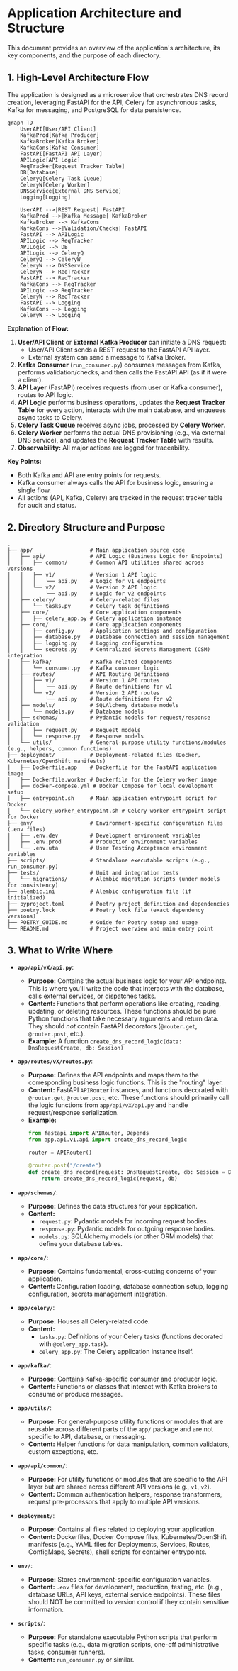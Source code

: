 # Application Architecture and Structure

This document provides an overview of the application's architecture, its key components, and the purpose of each directory.

## 1. High-Level Architecture Flow

The application is designed as a microservice that orchestrates DNS record creation, leveraging FastAPI for the API, Celery for asynchronous tasks, Kafka for messaging, and PostgreSQL for data persistence.

```mermaid
graph TD
    UserAPI[User/API Client]
    KafkaProd[Kafka Producer]
    KafkaBroker[Kafka Broker]
    KafkaCons[Kafka Consumer]
    FastAPI[FastAPI API Layer]
    APILogic[API Logic]
    ReqTracker[Request Tracker Table]
    DB[Database]
    CeleryQ[Celery Task Queue]
    CeleryW[Celery Worker]
    DNSService[External DNS Service]
    Logging[Logging]

    UserAPI -->|REST Request| FastAPI
    KafkaProd -->|Kafka Message| KafkaBroker
    KafkaBroker --> KafkaCons
    KafkaCons -->|Validation/Checks| FastAPI
    FastAPI --> APILogic
    APILogic --> ReqTracker
    APILogic --> DB
    APILogic --> CeleryQ
    CeleryQ --> CeleryW
    CeleryW --> DNSService
    CeleryW --> ReqTracker
    FastAPI --> ReqTracker
    KafkaCons --> ReqTracker
    APILogic --> ReqTracker
    CeleryW --> ReqTracker
    FastAPI --> Logging
    KafkaCons --> Logging
    CeleryW --> Logging
```


**Explanation of Flow:**
1. **User/API Client** or **External Kafka Producer** can initiate a DNS request:
    - User/API Client sends a REST request to the FastAPI API layer.
    - External system can send a message to Kafka Broker.
2. **Kafka Consumer** (`run_consumer.py`) consumes messages from Kafka, performs validation/checks, and then calls the FastAPI API (as if it were a client).
3. **API Layer** (FastAPI) receives requests (from user or Kafka consumer), routes to API logic.
4. **API Logic** performs business operations, updates the **Request Tracker Table** for every action, interacts with the main database, and enqueues async tasks to Celery.
5. **Celery Task Queue** receives async jobs, processed by **Celery Worker**.
6. **Celery Worker** performs the actual DNS provisioning (e.g., via external DNS service), and updates the **Request Tracker Table** with results.
7. **Observability:** All major actions are logged for traceability.

**Key Points:**
- Both Kafka and API are entry points for requests.
- Kafka consumer always calls the API for business logic, ensuring a single flow.
- All actions (API, Kafka, Celery) are tracked in the request tracker table for audit and status.

## 2. Directory Structure and Purpose

```
.
├── app/                  # Main application source code
│   ├── api/              # API Logic (Business Logic for Endpoints)
│   │   ├── common/       # Common API utilities shared across versions
│   │   ├── v1/           # Version 1 API logic
│   │   │   └── api.py    # Logic for v1 endpoints
│   │   └── v2/           # Version 2 API logic
│   │       └── api.py    # Logic for v2 endpoints
│   ├── celery/           # Celery-related files
│   │   └── tasks.py      # Celery task definitions
│   ├── core/             # Core application components
│   │   ├── celery_app.py # Celery application instance
│   ├── core/             # Core application components
│   │   ├── config.py     # Application settings and configuration
│   │   ├── database.py   # Database connection and session management
│   │   ├── logging.py    # Logging configuration
│   │   └── secrets.py    # Centralized Secrets Management (CSM) integration
│   ├── kafka/            # Kafka-related components
│   │   └── consumer.py   # Kafka consumer logic
│   ├── routes/           # API Routing Definitions
│   │   ├── v1/           # Version 1 API routes
│   │   │   └── api.py    # Route definitions for v1
│   │   └── v2/           # Version 2 API routes
│   │       └── api.py    # Route definitions for v2
│   ├── models/           # SQLAlchemy database models
│   │   └── models.py     # Database models
│   ├── schemas/          # Pydantic models for request/response validation
│   │   ├── request.py    # Request models
│   │   └── response.py   # Response models
│   └── utils/            # General-purpose utility functions/modules (e.g., helpers, common functions)
├── deployment/           # Deployment-related files (Docker, Kubernetes/OpenShift manifests)
│   ├── Dockerfile.app    # Dockerfile for the FastAPI application image
│   ├── Dockerfile.worker # Dockerfile for the Celery worker image
│   ├── docker-compose.yml # Docker Compose for local development setup
│   ├── entrypoint.sh     # Main application entrypoint script for Docker
│   └── celery_worker_entrypoint.sh # Celery worker entrypoint script for Docker
├── env/                  # Environment-specific configuration files (.env files)
│   ├── .env.dev          # Development environment variables
│   ├── .env.prod         # Production environment variables
│   └── .env.uta          # User Testing Acceptance environment variables
├── scripts/              # Standalone executable scripts (e.g., run_consumer.py)
├── tests/                # Unit and integration tests
│   └── migrations/       # Alembic migration scripts (under models for consistency)
├── alembic.ini           # Alembic configuration file (if initialized)
├── pyproject.toml        # Poetry project definition and dependencies
├── poetry.lock           # Poetry lock file (exact dependency versions)
├── POETRY_GUIDE.md       # Guide for Poetry setup and usage
└── README.md             # Project overview and main entry point
```

## 3. What to Write Where

*   **`app/api/vX/api.py`**:
    *   **Purpose:** Contains the actual business logic for your API endpoints. This is where you'll write the code that interacts with the database, calls external services, or dispatches tasks.
    *   **Content:** Functions that perform operations like creating, reading, updating, or deleting resources. These functions should be pure Python functions that take necessary arguments and return data. They should *not* contain FastAPI decorators (`@router.get`, `@router.post`, etc.).
    *   **Example:** A function `create_dns_record_logic(data: DnsRequestCreate, db: Session)`

*   **`app/routes/vX/routes.py`**:
    *   **Purpose:** Defines the API endpoints and maps them to the corresponding business logic functions. This is the "routing" layer.
    *   **Content:** FastAPI `APIRouter` instances, and functions decorated with `@router.get`, `@router.post`, etc. These functions should primarily call the logic functions from `app/api/vX/api.py` and handle request/response serialization.
    *   **Example:**
        ```python
        from fastapi import APIRouter, Depends
        from app.api.v1.api import create_dns_record_logic

        router = APIRouter()

        @router.post("/create")
        def create_dns_record(request: DnsRequestCreate, db: Session = Depends(get_db)):
            return create_dns_record_logic(request, db)
        ```

*   **`app/schemas/`**:
    *   **Purpose:** Defines the data structures for your application.
    *   **Content:**
        *   `request.py`: Pydantic models for incoming request bodies.
        *   `response.py`: Pydantic models for outgoing response bodies.
        *   `models.py`: SQLAlchemy models (or other ORM models) that define your database tables.

*   **`app/core/`**:
    *   **Purpose:** Contains fundamental, cross-cutting concerns of your application.
    *   **Content:** Configuration loading, database connection setup, logging configuration, secrets management integration.

*   **`app/celery/`**:
    *   **Purpose:** Houses all Celery-related code.
    *   **Content:**
        *   `tasks.py`: Definitions of your Celery tasks (functions decorated with `@celery_app.task`).
        *   `celery_app.py`: The Celery application instance itself.

*   **`app/kafka/`**:
    *   **Purpose:** Contains Kafka-specific consumer and producer logic.
    *   **Content:** Functions or classes that interact with Kafka brokers to consume or produce messages.

*   **`app/utils/`**:
    *   **Purpose:** For general-purpose utility functions or modules that are reusable across different parts of the `app/` package and are not specific to API, database, or messaging.
    *   **Content:** Helper functions for data manipulation, common validators, custom exceptions, etc.

*   **`app/api/common/`**:
    *   **Purpose:** For utility functions or modules that are specific to the API layer but are shared across different API versions (e.g., `v1`, `v2`).
    *   **Content:** Common authentication helpers, response transformers, request pre-processors that apply to multiple API versions.

*   **`deployment/`**:
    *   **Purpose:** Contains all files related to deploying your application.
    *   **Content:** Dockerfiles, Docker Compose files, Kubernetes/OpenShift manifests (e.g., YAML files for Deployments, Services, Routes, ConfigMaps, Secrets), shell scripts for container entrypoints.

*   **`env/`**:
    *   **Purpose:** Stores environment-specific configuration variables.
    *   **Content:** `.env` files for development, production, testing, etc. (e.g., database URLs, API keys, external service endpoints). These files should NOT be committed to version control if they contain sensitive information.

*   **`scripts/`**:
    *   **Purpose:** For standalone executable Python scripts that perform specific tasks (e.g., data migration scripts, one-off administrative tasks, consumer runners).
    *   **Content:** `run_consumer.py` or similar.
